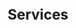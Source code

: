 ---
title: 'Services'
layout: 'layouts/services.html'
intro:
  eyebrow: 'Services page'
  main: 'Murals, ART'
  summary: 'Put smart SEO stuff about murals and services'
primaryCTA:
  title: 'This is an agency that doesn’t actually exist'
  summary: 'This is the project site you build when you take the “Learn
    Eleventy From Scratch” course so it is all made up as a pretend
    context. You will learn a lot about Eleventy by building this site
    though. Take the course today!'
  buttonText: 'Get in touch'
  buttonUrl: 'https://learneleventyfromscratch.com'
---